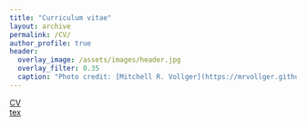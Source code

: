 ```yaml
---
title: "Curriculum vitae"
layout: archive
permalink: /CV/
author_profile: true
header:
  overlay_image: /assets/images/header.jpg
  overlay_filter: 0.35
  caption: "Photo credit: [Mitchell R. Vollger](https://mrvollger.github.io/)"
---
```


[CV](https://github.com/mrvollger/CV/blob/master/CV.pdf)  
[tex](https://github.com/mrvollger/CV)
